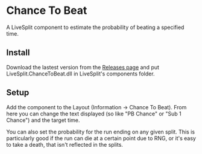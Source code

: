 # Chance To Beat

A LiveSplit component to estimate the probability of beating a specified time.

## Install

Download the lastest version from the [Releases page](../releases) and put
LiveSplit.ChanceToBeat.dll in LiveSplit's components folder.

## Setup

Add the component to the Layout (Information -> Chance To Beat). From here you
can change the text displayed (so like "PB Chance" or "Sub 1 Chance") and the
target time.

You can also set the probability for the run ending on any given split. This is
particularly good if the run can die at a certain point due to RNG, or it's easy
to take a death, that isn't reflected in the splits.
